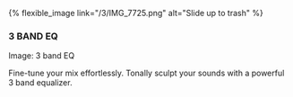 ---
---

{% flexible_image link="/3/IMG_7725.png" alt="Slide up to trash" %}

### 3 BAND EQ

Image: 3 band EQ

Fine-tune your mix effortlessly. Tonally sculpt your sounds with a powerful 3 band equalizer.

